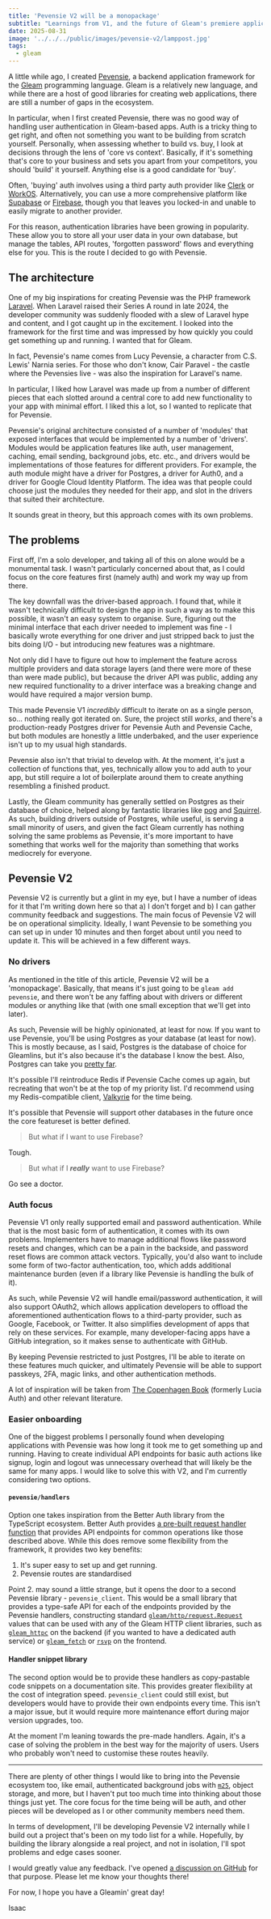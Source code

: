 ```yaml
---
title: 'Pevensie V2 will be a monopackage'
subtitle: "Learnings from V1, and the future of Gleam's premiere application framework"
date: 2025-08-31
image: '../../../public/images/pevensie-v2/lamppost.jpg'
tags:
  - gleam
---
```


A little while ago, I created [Pevensie](https://github.com/Pevensie/pevensie), a
backend application framework for the [Gleam](https://gleam.run/) programming language.
Gleam is a relatively new language, and while there are a host of good libraries for
creating web applications, there are still a number of gaps in the ecosystem.

In particular, when I first created Pevensie, there was no good way of handling user
authentication in Gleam-based apps. Auth is a tricky thing to get right, and often
not something you want to be building from scratch yourself. Personally, when
assessing whether to build vs. buy, I look at decisions through the lens of
'core vs context'. Basically, if it's something that's core to your business and
sets you apart from your competitors, you should 'build' it yourself. Anything
else is a good candidate for 'buy'.

Often, 'buying' auth involves using a third party auth provider like
[Clerk](https://clerk.com) or [WorkOS](https://workos.com). Alternatively, you
can use a more comprehensive platform like [Supabase](https://supabase.com)
or [Firebase](https://firebase.google.com), though you that leaves you locked-in
and unable to easily migrate to another provider.

For this reason, authentication libraries have been growing in popularity. These
allow you to store all your user data in your own database, but manage the tables,
API routes, 'forgotten password' flows and everything else for you. This is the
route I decided to go with Pevensie.

## The architecture

One of my big inspirations for creating Pevensie was the PHP framework
[Laravel](https://laravel.com). When Laravel raised their Series A round in late
2024, the developer community was suddenly flooded with a slew of Laravel hype
and content, and I got caught up in the excitement. I looked into the framework for the
first time and was impressed by how quickly you could get something up and running.
I wanted that for Gleam.

In fact, Pevensie's name comes from Lucy Pevensie, a character from C.S. Lewis'
Narnia series. For those who don't know, Cair Paravel - the castle where the Pevensies
live - was also the inspiration for Laravel's name.

In particular, I liked how Laravel was made up from a number of different pieces that
each slotted around a central core to add new functionality to your app with minimal
effort. I liked this a lot, so I wanted to replicate that for Pevensie.

Pevensie's original architecture consisted of a number of 'modules' that exposed
interfaces that would be implemented by a number of 'drivers'. Modules would be
application features like auth, user management, caching, email sending, background
jobs, etc. etc., and drivers would be implementations of those features for different
providers. For example, the auth module might have a driver for Postgres, a driver for
Auth0, and a driver for Google Cloud Identity Platform. The idea was that people could
choose just the modules they needed for their app, and slot in the drivers that suited
their architecture.

It sounds great in theory, but this approach comes with its own problems.

## The problems

First off, I'm a solo developer, and taking all of this on alone would be a monumental
task. I wasn't particularly concerned about that, as I could focus on the core features
first (namely auth) and work my way up from there.

The key downfall was the driver-based approach. I found that, while it wasn't
technically difficult to design the app in such a way as to make this possible, it
wasn't an easy system to organise. Sure, figuring out the minimal interface that each
driver needed to implement was fine - I basically wrote everything for one driver and
just stripped back to just the bits doing I/O - but introducing new features was a
nightmare.

Not only did I have to figure out how to implement the feature across multiple
providers and data storage layers (and there were more of these than were made
public), but because the driver API was public, adding any new required
functionality to a driver interface was a breaking change and would have required a
major version bump.

This made Pevensie V1 _incredibly_ difficult to iterate on as a single person, so...
nothing really got iterated on. Sure, the project still _works_, and there's a
production-ready Postgres driver for Pevensie Auth and Pevensie Cache, but both modules
are honestly a little underbaked, and the user experience isn't up to my usual high
standards.

Pevensie also isn't that trivial to develop with. At the moment, it's just a
collection of functions that, yes, technically allow you to add auth to your app,
but still require a lot of boilerplate around them to create anything resembling
a finished product.

Lastly, the Gleam community has generally settled on Postgres as their database of
choice, helped along by fantastic libraries like [pog](https://github.com/lpil/pog)
and [Squirrel](https://github.com/giacomocavalieri/squirrel). As such, building
drivers outside of Postgres, while useful, is serving a small minority of users, and
given the fact Gleam currently has nothing solving the same problems as Pevensie, it's
more important to have something that works well for the majority than something that
works mediocrely for everyone.

## Pevensie V2

Pevensie V2 is currently but a glint in my eye, but I have a number of ideas for it
that I'm writing down here so that a) I don't forget and b) I can gather community
feedback and suggestions. The main focus of Pevensie V2 will be on operational
simplicity. Ideally, I want Pevensie to be something you can set up in under 10
minutes and then forget about until you need to update it. This will be achieved in a
few different ways.

### No drivers

As mentioned in the title of this article, Pevensie V2 will be a 'monopackage'.
Basically, that means it's just going to be `gleam add pevensie`, and there won't be
any faffing about with drivers or different modules or anything like that (with one
small exception that we'll get into later).

As such, Pevensie will be highly opinionated, at least for now. If you want to use
Pevensie, you'll be using Postgres as your database (at least for now). This is
mostly because, as I said, Postgres is the database of choice for Gleamlins, but it's
also because it's the database I know the best. Also, Postgres can take you
[pretty far](https://www.amazingcto.com/postgres-for-everything/).

It's possible I'll reintroduce Redis if Pevensie Cache comes up again, but recreating
that won't be at the top of my priority list. I'd recommend using my Redis-compatible
client, [Valkyrie](https://github.com/Pevensie/valkyrie) for the time being.

It's possible that Pevensie will support other databases in the future once the core
featureset is better defined.

> But what if I want to use Firebase?

Tough.

> But what if I **_really_** want to use Firebase?

Go see a doctor.

### Auth focus

Pevensie V1 only really supported email and password authentication. While that is the
most basic form of authentication, it comes with its own problems. Implementers have
to manage additional flows like password resets and changes, which can be a pain in
the backside, and password reset flows are common attack vectors. Typically, you'd also
want to include some form of two-factor authentication, too, which adds additional
maintenance burden (even if a library like Pevensie is handling the bulk of it).

As such, while Pevensie V2 will handle email/password authentication, it will also
support OAuth2, which allows application developers to offload the aforementioned
authentication flows to a third-party provider, such as Google, Facebook, or Twitter.
It also simplifies development of apps that rely on these services. For example, many
developer-facing apps have a GitHub integration, so it makes sense to authenticate
with GitHub.

By keeping Pevensie restricted to just Postgres, I'll be able to iterate on these
features much quicker, and ultimately Pevensie will be able to support passkeys,
2FA, magic links, and other authentication methods.

A lot of inspiration will be taken from [The Copenhagen
Book](https://thecopenhagenbook.com/) (formerly Lucia Auth) and other relevant
literature.

### Easier onboarding

One of the biggest problems I personally found when developing applications with
Pevensie was how long it took me to get something up and running. Having to create
individual API endpoints for basic auth actions like signup, login and logout was
unnecessary overhead that will likely be the same for many apps. I would like to
solve this with V2, and I'm currently considering two options.

#### `pevensie/handlers`

Option one takes inspiration from the Better Auth library from the TypeScript
ecosystem. Better Auth provides [a pre-built request handler
function](https://www.better-auth.com/docs/installation#mount-handler) that provides
API endpoints for common operations like those described above. While this does remove
some flexibility from the framework, it provides two key benefits:

1. It's super easy to set up and get running.
2. Pevensie routes are standardised

Point 2. may sound a little strange, but it opens the door to a second Pevensie
library - `pevensie_client`. This would be a small library that provides a type-safe
API for each of the endpoints provided by the Pevensie handlers, constructing
standard [`gleam/http/request.Request`](https://hexdocs.pm/gleam_http/gleam/http/request.html#Request)
values that can be used with any of the Gleam HTTP client libraries, such as
[`gleam_httpc`](https://hexdocs.pm/gleam_httpc/) on the backend (if you wanted to have a
dedicated auth service) or [`gleam_fetch`](https://hexdocs.pm/gleam_fetch/) or
[`rsvp`](https://hexdocs.pm/rsvp/) on the frontend.

#### Handler snippet library

The second option would be to provide these handlers as copy-pastable code snippets
on a documentation site. This provides greater flexibility at the cost of integration
speed. `pevensie_client` could still exist, but developers would have to provide their
own endpoints every time. This isn't a major issue, but it would require more
maintenance effort during major version upgrades, too.

At the moment I'm leaning towards the pre-made handlers. Again, it's a case of solving
the problem in the best way for the majority of users. Users who probably won't need to
customise these routes heavily.

---

There are plenty of other things I would like to bring into the Pevensie ecosystem
too, like email, authenticated background jobs with [`m25`](https://hexdocs.pm/m25/),
object storage, and more, but I haven't put too much time into thinking about those
things just yet. The core focus for the time being will be auth, and other pieces
will be developed as I or other community members need them.

In terms of development, I'll be developing Pevensie V2 internally while I build out
a project that's been on my todo list for a while. Hopefully, by building the library
alongside a real project, and not in isolation, I'll spot problems and edge cases
sooner.

I would greatly value any feedback. I've opened [a discussion on
GitHub](https://github.com/Pevensie/pevensie/discussions/9) for that purpose. Please
let me know your thoughts there!

For now, I hope you have a Gleamin' great day!

Isaac
